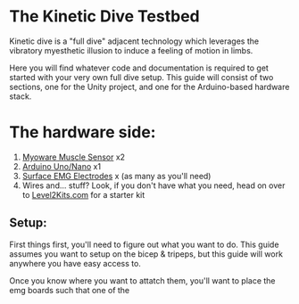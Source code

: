 # The Kinetic Dive Testbed
Kinetic dive is a "full dive" adjacent technology which leverages the vibratory myesthetic illusion to induce a feeling of motion in limbs.

Here you will find whatever code and documentation is required to get started with your very own full dive setup.
This guide will consist of two sections, one for the Unity project, and one for the Arduino-based hardware stack.

# The hardware side:

 1. [Myoware Muscle Sensor](https://www.sparkfun.com/products/13723) x2
 2. [Arduino Uno/Nano](https://store.arduino.cc/usa/arduino-nano) x1
 3. [Surface EMG Electrodes](https://bio-medical.com/covidien-kendall-disposable-surface-emg-ecg-ekg-electrodes-1-24mm-50pkg.html) x (as many as you'll need)
 4. Wires and... stuff? Look, if you don't have what you need, head on over to [Level2Kits.com](level2kits.herokuapp.com) for a starter  kit
 

## Setup:
First things first, you'll need to figure out what you want to do. This guide assumes you want to setup on the bicep & tripeps, but this guide will work anywhere you have easy access to.

Once you know where you want to attatch them, you'll want to place the emg boards such that one of the 

